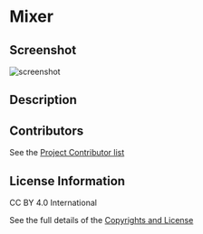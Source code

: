 # Mixer

## Screenshot

![screenshot](rr-mixer-0.png)

## Description

## Contributors
See the [Project Contributor list](../../documents/contributors.adoc)

## License Information

CC BY 4.0 International

See the full details of the [Copyrights and License](../../documents/copyright-license.adoc)